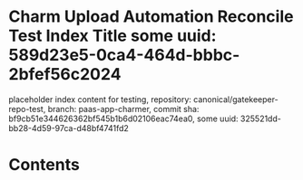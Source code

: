 # Charm Upload Automation Reconcile Test Index Title some uuid: 589d23e5-0ca4-464d-bbbc-2bfef56c2024
 placeholder index content for testing,  repository: canonical/gatekeeper-repo-test,  branch: paas-app-charmer,  commit sha: bf9cb51e344626362bf545b1b6d02106eac74ea0,  some uuid: 325521dd-bb28-4d59-97ca-d48bf4741fd2

# Contents

